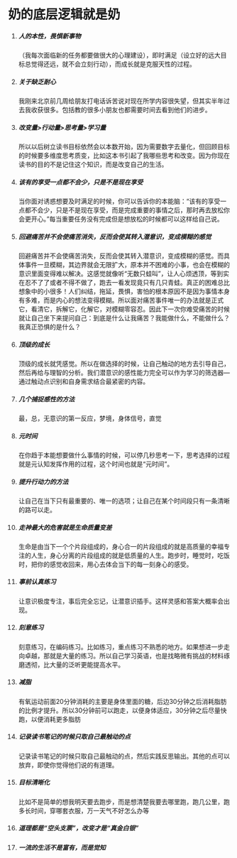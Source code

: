 # 奶的底层逻辑就是奶

1. ##### 人的本性，畏惧新事物

   （我每次面临新的任务都要做很大的心理建设），即时满足（设立好的远大目标总觉得还远，就不会立刻行动），而成长就是克服天性的过程。

2. ##### 关于缺乏耐心

   我刚来北京前几周给朋友打电话诉苦说对现在所学内容很失望，但其实半年过去我收获很多。包括教的很多小朋友也都需要时间去看到他们的进步。

3. ##### 改变量>行动量>思考量>学习量

   所以以后树立读书目标依然会以本数开始，因为需要数字去量化，但回顾目标的时候要多维度思考质变，比如这本书引起了我哪些思考和改变。因为你现在读书的目的不是记住这个知识，而是改变自己的生活。

4. ##### 该有的享受一点都不会少，只是不是现在享受

   当你面对诱惑想要及时满足的时候，你可以告诉你的本能脑：“该有的享受一点都不会少，只是不是现在享受，而是完成重要的事情之后，那时再去放松你会更开心。”每当重要任务没有完成但是想放松的时候都可以这样给自己说。

5. ##### 回避痛苦并不会使痛苦消失，反而会使其转入潜意识，变成模糊的感觉

    回避痛苦并不会使痛苦消失，反而会使其转入潜意识，变成模糊的感觉。而具体事件一旦模糊，其边界就会无限扩大，原本并不困难的小事，也会在模糊的意识里面变得难以解决。这感觉就像听“无数只蛙叫”，让人心烦透顶，等到实在忍不了了或者不得不做了，跑去一看发现竟只有几只青蛙。真正的困难总比想象中的小很多！人们纠结，拖延，畏惧，害怕的根本原因不是因为事情本身有多难，而是内心的想法变得模糊。所以面对痛苦事件唯一的办法就是正式它，看清它，拆解它，化解它，对模糊零容忍。因此下一次你难受痛苦的时候就让自己坐下来提问自己：到底是什么让我痛苦？我能做什么，不能做什么？我真正恐惧的是什么？

6. ##### 顶级的成长

    顶级的成长就凭感觉。所以在做选择的时候，让自己触动的地方去引导自己，然后再给与理智的分析。我们潜意识的感性能力完全可以作为学习的筛选器—通过触动点识别和自身需求结合最紧密的内容。

7. ##### 几个捕捉感性的方法

   最，总，无意识的第一反应，梦境，身体信号，直觉

8. ##### 元时间

   在你趋于本能想要做什么事情的时候，可以停几秒思考一下，思考选择的过程就是元认知发挥作用的过程，这个时间也就是“元时间”。

9. ##### 提升行动力的方法

   让自己在当下只有最重要的、唯一的选项；让自己在某个时间段只有一条清晰的路可以走。

10. ##### 走神最大的危害就是生命质量变差

    生命是由当下一个个片段组成的，身心合一的片段组成的就是高质量的幸福专注的人生，身心分离的片段组成的就是低质量的人生。跑步时，睡觉时，吃饭时，把你的感觉收回来，用心去体会当下的每一刻身心的感受。

11. ##### 事前认真练习

    让意识极度专注，事后完全忘记，让潜意识插手。这样灵感和答案大概率会出现。

12. ##### 刻意练习

     刻意练习，在编码练习。比如练习，重点练习不熟悉的地方。如果想进一步走向卓越，那就是大量的练习。所以自己学习英语，也是找略微有挑战的材料琢磨透彻，比大量的泛听更能提高水平。

13. ##### 减脂

    有氧运动前面20分钟消耗的主要是身体里面的糖，后边30分钟之后消耗脂肪的比例才提升。所以30分钟前可以跑走，以便身体适应，30分钟之后尽量快跑，以便消耗更多脂肪

14. ##### 记录读书笔记的时候只取自己最触动的点

    记录读书笔记的时候只取自己最触动的点，然后实践反思输出。其他的点可以放弃，即使你觉得他们说的有道理。

15. ##### 目标清晰化

    比如不是简单的想我明天要去跑步，而是想清楚我要去哪里跑，跑几公里，跑多长时间，穿哪套衣服，万一天气不好怎么办等

16. ##### 道理都是“空头支票”，改变才是“真金白银”

17. ##### 一流的生活不是富有，而是觉知

    

    